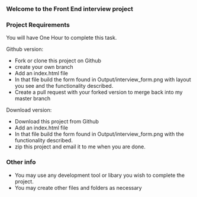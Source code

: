 ### Welcome to the Front End interview project

### Project Requirements

You will have One Hour to complete this task.

Github version:
- Fork or clone this project on Github
- create your own branch
- Add an index.html file
- In that file build the form found in Output/interview_form.png with layout you see and the functionality described.
- Create a pull request with your forked version to merge back into my master branch

Download version:
- Download this project from Github
- Add an index.html file
- In that file build the form found in Output/interview_form.png with the functionality described.
- zip this project and email it to me when you are done.

### Other info

- You may use any development tool or libary you wish to complete the project.
- You may create other files and folders as necessary
